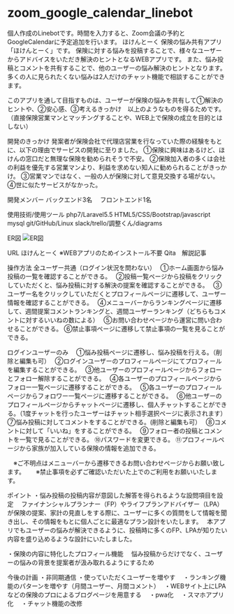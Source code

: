 # zoom_google_calendar_linebot
個人作成のLinebotです。時間を入力すると、Zoom会議の予約とGoogleCalendarに予定追加を行います。
ほけんとーく
保険の悩み共有アプリ「ほけんとーく」です。
保険に対する悩みを投稿することで、様々なユーザーからアドバイスをいただき解決のヒントとなるWEBアプリです。
また、悩み投稿とコメントを共有することで、他のユーザーの悩み解決のヒントとなります。多くの人に見られたくない悩みは2人だけのチャット機能で相談することができます。

このアプリを通して目指すものは、ユーザーが保険の悩みを共有して①解決のヒントや、②安心感、③考えるきっかけ　以上のようなものを得るためです。
（直接保険営業マンとマッチングすることや、WEB上で保険の成立を目的とはしない）

開発のきっかけ
発案者が保険会社で代理店営業を行なっていた際の経験をもとに、以下の理由でサービスの開発に至りました。
①保険に興味はあるけど、ほけんの窓口だと無理な保険を勧められそうで不安。
②保険加入者の多くは会社の利益を優先する営業マンより、利益を求めない知人に勧められることがきっかけ。
③営業マンではなく、一般の人が保険に対して意見交換する場がない。
④世に似たサービスがなかった。

開発メンバー
バックエンド3名　
フロントエンド1名

使用技術/使用ツール
php7/Laravel5.5 HTML5/CSS/Bootstrap/javascript
mysql
git/GitHub/Linux
slack/trello/調整くん/diagrams

ER図
![ER図](https://github.com/ryuzo111/matching_insurance/blob/master/IMG_6411.PNG)

URL
ほけんとーく
※WEBアプリのためインストール不要
Qita　解説記事

操作方法
全ユーザー共通（ログイン状況を問わない）　
①ホーム画面から悩み投稿の一覧を確認することができる。　
②投稿一覧ページから投稿をクリックしていただくと、悩み投稿に対する解決の提案を確認することができる。　
③ユーザー名をクリックしていただくとプロフィールページに遷移して、ユーザー情報を確認することができる。　
④メニューバーからランキングページに遷移して、週間提案コメントランキングと、週間ユーザーランキング（どちらもコメントに対するいいねの数による）　
⑤お問い合わせページから運営に問い合わせることができる。
⑥禁止事項ページに遷移して禁止事項の一覧を見ることができる。

ログインユーザーのみ　
①悩み投稿ページに遷移し、悩み投稿を行える。（削除と編集も可）　
②ログインユーザーのプロフィールページにてプロフィールを編集することができる。　
③他ユーザーのプロフィールページからフォローとフォロー解除することができる。　
④各ユーザーのプロフィールページからフォロー一覧ページに遷移することができる。　
⑤各ユーザーのプロフィールページからフォロワー一覧ページに遷移することができる。　
⑥他ユーザーのプロフィールページからチャットページに遷移し、個人チャットすることができる。（1度チャットを行ったユーザーはチャット相手選択ページに表示されます）　
⑦悩み投稿に対してコメントをすることができる。(削除と編集も可）　
⑧コメントに対して「いいね」をすることができる。　
⑨フォロー者の投稿とコメントを一覧で見ることができる。
⑩パスワードを変更できる。
⑪プロフィールページから家族が加入している保険の情報を追加できる。

　※ご不明点はメニューバーから遷移できるお問い合わせページからお願い致します。　
　※禁止事項を必ずご確認いただいた上でのご利用をお願いいたします。

ポイント
・悩み投稿の投稿内容が意図した解答を得られるような設問項目を設定　
ファイナンシャルプランナー（FP）やライフプランアドバイザー（LPA）が保険の提案、家計の見直しをする際に、ユーザーに多くの質問をして情報を聞き出し、その情報をもとに個人ごとに最適なプラン設計をいたします。　
本アプリでもユーザーの悩みが解決できるように、投稿時に多くのFP、LPAが知りたい内容を盛り込めるような設計にいたしました。　

・保険の内容に特化したプロフィール機能　
悩み投稿からだけでなく、ユーザーの悩みの背景を提案者が汲み取れるようにするため　

今後の計画
・非同期通信
・使っていただくユーザーを増やす　
・ランキング機能のパターンを増やす（月間ユーザー、月間コメント）　
・WEBサイト上にLPAなどの保険のプロによるブログページを用意する　
・pwa化　
・スマホアプリ化　
・チャット機能の改修　
